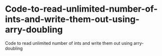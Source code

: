 # Code-to-read-unlimited-number-of-ints-and-write-them-out-using-arry-doubling
Code to read unlimited number of ints and write them out using arry-doubling
